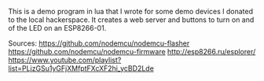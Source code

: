 This is a demo program in lua that I wrote for some demo devices I donated to the local hackerspace. It creates a web server and buttons to turn on and of the LED on an ESP8266-01.

Sources:
https://github.com/nodemcu/nodemcu-flasher
https://github.com/nodemcu/nodemcu-firmware
http://esp8266.ru/esplorer/
https://www.youtube.com/playlist?list=PLjzGSu1yGFjXMfptFXcXF2hi_ycBD2Lde
